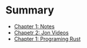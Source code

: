 # Summary

- [Chapter 1: Notes](./0_Notes.md)
- [Chapetr 2: Jon Videos](./2_Jon_Video.md)
- [Chapter 1: Programing Rust](./1_Programming_Rust.md)
